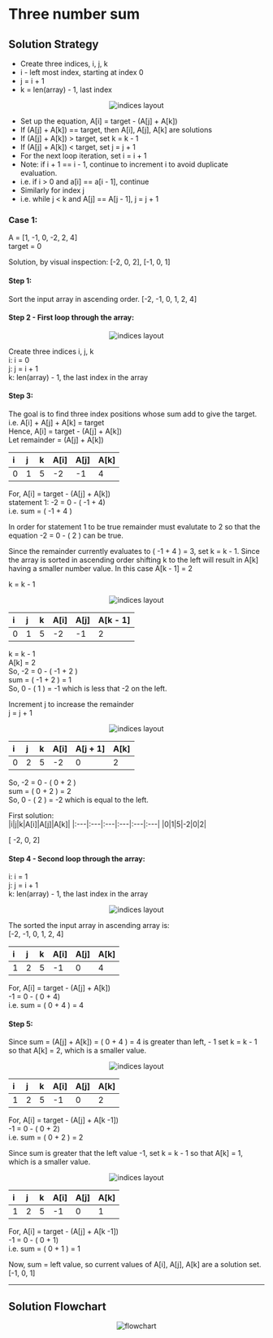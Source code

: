 # Three number sum

## Solution Strategy

* Create three indices, i, j, k
* i - left most index, starting at index 0
* j = i + 1
* k = len(array) - 1, last index

<p align="center">
  <img src="3num_sum_1.svg" alt="indices layout" /> 
</p>

* Set up the equation, A[i] = target - (A[j] + A[k])
* If (A[j] + A[k]) == target, then A[i], A[j], A[k] are solutions 
* If (A[j] + A[k]) > target, set k = k - 1
* If (A[j] + A[k]) < target, set j = j + 1
* For the next loop iteration, set i = i + 1
* Note: if i + 1 == i - 1, continue to increment i to avoid duplicate evaluation.
* i.e. if i > 0 and a[i] == a[i - 1], continue
* Similarly for index j
* i.e. while j < k and A[j] == A[j - 1], j = j + 1

### Case 1: 
A = [1, -1, 0, -2, 2, 4] <br/>
target = 0

Solution, by visual inspection: [-2, 0, 2], [-1, 0, 1]

#### Step 1: 

Sort the input array in ascending order.
[-2, -1, 0, 1, 2, 4]

#### Step 2 - First loop through the array:

<p align="center">
  <img src="img/3num_sum_1.svg" alt="indices layout" /> 
</p>

Create three indices i, j, k <br/>
i: i = 0 <br/>
j: j = i + 1 <br/>
k: len(array) - 1, the last index in the array

#### Step 3:
The goal is to find three index positions whose sum add to give the target. <br/>
i.e.   A[i] + A[j] + A[k] = target <br/>
Hence, A[i] = target - (A[j] + A[k]) <br/>
Let remainder = (A[j] + A[k]) <br/>

|i|j|k|A[i]|A[j]|A[k]|
|:---|:---|:---|:---|:---|:---|
|0|1|5|-2|-1|4|

For, A[i] = target - (A[j] + A[k]) <br/>
statement 1: -2 = 0 - ( -1 + 4) <br/> 
i.e. sum = ( -1 + 4 ) <br/>

In order for statement 1 to be true remainder must evalutate to 2
so that the equation -2 = 0 - ( 2 ) can be true. <br/>

Since the remainder currently evaluates to ( -1 + 4 ) = 3, set k = k - 1.
Since the array is sorted in ascending order shifting k to the left will result in A[k] having a smaller number value. In this case A[k - 1] = 2 <br/>

k = k - 1 <br/>

<p align="center">
  <img src="img/3num_sum_2.svg" alt="indices layout" /> 
</p>

|i|j|k|A[i]|A[j]|A[k - 1]|
|:---|:---|:---|:---|:---|:---|
|0|1|5|-2|-1|2|


k = k - 1 <br/>
A[k] = 2 <br/>
So, -2 = 0 - ( -1 + 2 ) <br/>
sum = ( -1 + 2 ) = 1 <br/>
So, 0 - ( 1 ) = -1 which is less that -2 on the left.<br/>

Increment j to increase the remainder <br/> 
j = j + 1 <br/>

<p align="center">
  <img src="img/3num_sum_3.svg" alt="indices layout" /> 
</p>

|i|j|k|A[i]|A[j + 1]|A[k]|
|:---|:---|:---|:---|:---|:---|
|0|2|5|-2|0|2|

So, -2 = 0 - ( 0 + 2 ) <br/>
sum = ( 0 + 2 ) = 2 <br/>
So, 0 - ( 2 ) = -2 which is equal to the left.<br/>

First solution: <br/>
|i|j|k|A[i]|A[j]|A[k]|
|:---|:---|:---|:---|:---|:---|
|0|1|5|-2|0|2|

[ -2, 0, 2]

#### Step 4 - Second loop through the array:
i: i = 1 <br/>
j: j = i + 1 <br/>
k: len(array) - 1, the last index in the array <br/>

<p align="center">
  <img src="img/3num_sum_4.svg" alt="indices layout" /> 
</p>

The sorted the input array in ascending array is: <br/>
[-2, -1, 0, 1, 2, 4]

|i|j|k|A[i]|A[j]|A[k]|
|:---|:---|:---|:---|:---|:---|
|1|2|5|-1|0|4|

For, A[i] = target - (A[j] + A[k]) <br/>
-1 = 0 - ( 0 + 4) <br/>
i.e. sum = ( 0 + 4 ) = 4 <br/>

#### Step 5: 
Since sum = (A[j] + A[k]) = ( 0 + 4 ) = 4 is greater than left, - 1 set k = k - 1 so that A[k] = 2, which is a smaller value.

<p align="center">
  <img src="img/3num_sum_5.svg" alt="indices layout" /> 
</p>

|i|j|k|A[i]|A[j]|A[k]|
|:---|:---|:---|:---|:---|:---|
|1|2|5|-1|0|2|

For, A[i] = target - (A[j] + A[k -1]) <br/>
-1 = 0 - ( 0 + 2) <br/>
i.e. sum = ( 0 + 2 ) = 2 <br/>

Since sum is greater that the left value -1, set k = k - 1 so that A[k] = 1, which is a smaller value.

<p align="center">
  <img src="img/3num_sum_6.svg" alt="indices layout" /> 
</p>

|i|j|k|A[i]|A[j]|A[k]|
|:---|:---|:---|:---|:---|:---|
|1|2|5|-1|0|1|

For, A[i] = target - (A[j] + A[k -1]) <br/>
-1 = 0 - ( 0 + 1) <br/>
i.e. sum = ( 0 + 1 ) = 1 <br/>

Now, sum = left value, so current values of A[i], A[j], A[k] are a solution set. <br/>
[-1, 0, 1] <br/>

---

## Solution Flowchart

<p align="center">
  <img src="https://github.com/jaminyah/drawio/blob/master/img/3sum/3num_sum.svg" alt="flowchart" /> 
</p>